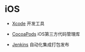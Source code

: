# iOS

- [Xcode](https://github.com/yimiaodaren/JustLearning/tree/master/iOS/Xcode "Xcode") 开发工具

- [CocoaPods](https://github.com/yimiaodaren/JustLearning/tree/master/iOS/CocoaPods "CocoaPods") iOS第三方代码管理库

- [Jenkins](https://github.com/yimiaodaren/JustLearning/tree/master/iOS/Jenkins "Jenkins") 自动化集成打包发布